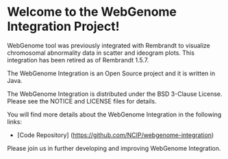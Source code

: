 Welcome to the WebGenome Integration Project!
=====================================

WebGenome tool was previously integrated with Rembrandt to visualize chromosomal abnormality data in scatter and ideogram plots. 
This integration has been retired as of Rembrandt 1.5.7.

The WebGenome Integration is an Open Source project and it is written in Java.

The WebGenome Integration is distributed under the BSD 3-Clause License.
Please see the NOTICE and LICENSE files for details.

You will find more details about the WebGenome Integration in the following links:
 * [Code Repository] (https://github.com/NCIP/webgenome-integration)
 
Please join us in further developing and improving WebGenome Integration.
